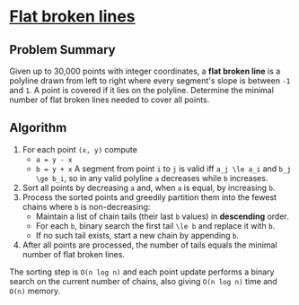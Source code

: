# [Flat broken lines](https://www.spoj.com/problems/FLBRKLIN/)

## Problem Summary
Given up to 30,000 points with integer coordinates, a **flat broken line** is a polyline drawn from left to right where every segment's slope is between `-1` and `1`. A point is covered if it lies on the polyline. Determine the minimal number of flat broken lines needed to cover all points.

## Algorithm
1. For each point `(x, y)` compute
   - `a = y - x`
   - `b = y + x`
   A segment from point `i` to `j` is valid iff `a_j \le a_i` and `b_j \ge b_i`, so in any valid polyline `a` decreases while `b` increases.
2. Sort all points by decreasing `a` and, when `a` is equal, by increasing `b`.
3. Process the sorted points and greedily partition them into the fewest chains where `b` is non-decreasing:
   - Maintain a list of chain tails (their last `b` values) in **descending** order.
   - For each `b`, binary search the first tail `\le b` and replace it with `b`.
   - If no such tail exists, start a new chain by appending `b`.
4. After all points are processed, the number of tails equals the minimal number of flat broken lines.

The sorting step is `O(n log n)` and each point update performs a binary search on the current number of chains, also giving `O(n log n)` time and `O(n)` memory.
